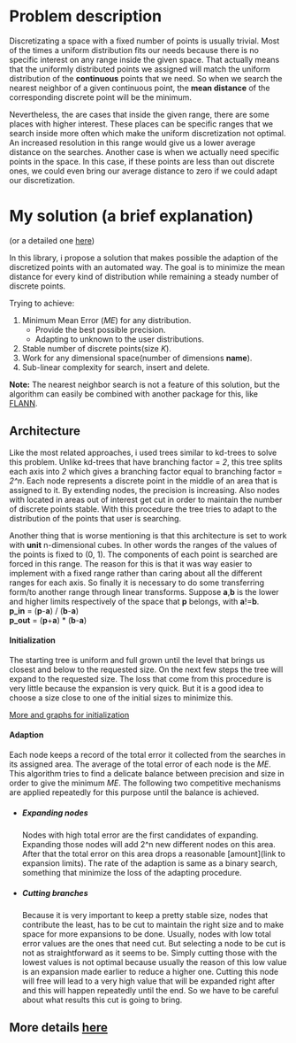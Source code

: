 # Problem description
Discretizating a space with a fixed number of points is usually trivial. Most of the times a uniform distribution fits our needs because there is no specific interest on any range inside the given space. That actually means that the uniformly distributed points we assigned will match the uniform distribution of the **continuous** points that we need. So when we search the nearest neighbor of a given continuous point, the **mean distance** of the corresponding discrete point will be the minimum.

Nevertheless, the are cases that inside the given range, there are some places with higher interest. These places can be specific ranges that we search inside more often which make the uniform discretization not optimal. An increased resolution in this range would give us a lower average distance on the searches. Another case is when we actually need specific points in the space. In this case, if these points are less than out discrete ones, we could even bring our average distance to zero if we could adapt our discretization.

# My solution (a brief explanation)
(or a detailed one [here](https://github.com/jimkon/Adaptive-Discretization/new/master/visualizations))

In this library, i propose a solution that makes possible the adaption of the discretized points with an automated way. The goal is to minimize the mean distance for every kind of distribution while remaining a steady number of discrete points.

Trying to achieve:
1.  Minimum Mean Error (_ME_) for any distribution.
    * Provide the best possible precision.
    * Adapting to unknown to the user distributions.
2.  Stable number of discrete points(size _K_).
3.  Work for any dimensional space(number of dimensions __name__).
4.  Sub-linear complexity for search, insert and delete.

**Note:** The nearest neighbor search is not a feature of this solution, but the algorithm can easily be combined with another package for this, like [FLANN](https://github.com/mariusmuja/flann).


## Architecture
Like the most related approaches, i used trees similar to kd-trees to solve this problem. Unlike kd-trees that have branching factor = _2_, this tree splits each axis into _2_ which gives a branching factor equal to branching factor = _2^n_. Each node represents a discrete point in the middle of an area that is assigned to it. By extending nodes, the precision is increasing.  Also nodes with located in areas out of interest get cut in order to maintain the number of discrete points stable. With this procedure the tree tries to adapt to the distribution of the points that user is searching.

Another thing that is worse mentioning is that this architecture is set to work with __unit__ n-dimensional cubes. In other words the ranges of the values of the points is fixed to (0, 1). The components of each point is searched are forced in this range. The reason for this is that it was way easier to implement with a fixed range rather than caring about all the different ranges for each axis. So finally it is necessary to do some transferring form/to another range through linear transforms.
Suppose __a__,__b__ is the lower and higher limits respectively of the space that __p__ belongs, with __a__!=__b__.   
__p_in__ = (__p__-__a__) / (__b__-__a__)       
__p_out__ = (__p__+__a__) * (__b__-__a__)

#### Initialization
The starting tree is uniform and full grown until the level that brings us closest and below to the requested size. On the next few steps the tree will expand to the requested size. The loss that come from this procedure is very little because the expansion is very quick.  But it is a good idea to choose a size close to one of the initial sizes to minimize this.

[More and graphs for initialization](https://github.com/jimkon/Adaptive-Discretization/blob/master/visualizations/initialization.ipynb)



#### Adaption
Each node keeps a record of the total error it collected from the searches in its assigned area. The average of the total error of each node is the _ME_. This algorithm tries to find a delicate balance between precision and size in order to give the minimum _ME_. The following two competitive mechanisms are applied repeatedly for this purpose until the balance is achieved.

*   ##### Expanding nodes
    Nodes with high total error are the first candidates of expanding. Expanding those nodes will add 2^n new different nodes on this area. After that the total error on this area drops a reasonable [amount](link to expansion limits). The rate of the adaption is same as a binary search, something that minimize the loss of the adapting procedure.  

*   ##### Cutting branches
    Because it is very important to keep a pretty stable size, nodes that contribute the least, has to be cut to maintain the right size and to make space for more expansions to be done. Usually, nodes with low total error values are the ones that need cut. But selecting a node to be cut is not as straightforward as it seems to be. Simply cutting those with the lowest values is not optimal because usually the reason of this low value is an expansion made earlier to reduce a higher one. Cutting this node will free will lead to a very high value that will be expanded right after and this will happen repeatedly until the end. So we have to be careful about what results this cut is going to bring.


## More details [here](https://github.com/jimkon/Adaptive-Discretization/new/master/visualizations)
